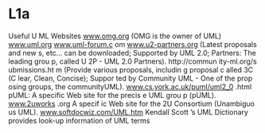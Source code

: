 # L1a
Useful U
ML Websites
www.omg.org
(OMG is the owner of UML)
www.uml.org
www.uml-forum.c
om
www.u2-partners.org
(Latest proposals and new
s, etc... can be downloaded; Supported by
 UML 2.0; Partners:
The leading grou
p, called U
2P - UML 2.0 Partners).
http://commun
ity-ml.org/s
ubmissions.ht
m
(Provide various proposals,
 includin
g proposal c
alled 3C (C
lear, Clean, Concise); 
Suppor
ted by Community
 UML - One of the prop
osing groups, 
the communityUML).
www.cs.york.ac.uk/puml/uml2_0
.html
pUML: A 
specific
 Web site for the precis
e UML grou
p (pUML).
www.2uworks
.org
A specif
ic Web site for the 2U Consortium 
(Unambiguo
us UML).
www.softdocwiz.com/UML.htm
Kendall Scott
’s UML Dictionary
 provides look-up information of 
UML terms
